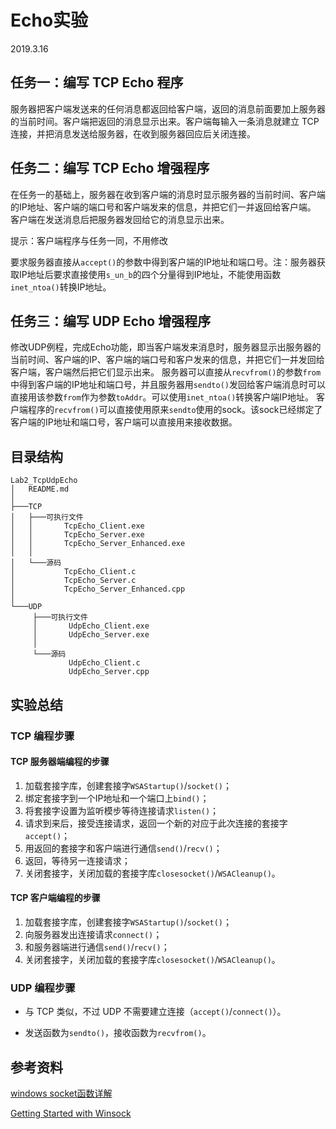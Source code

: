 # Echo实验

2019.3.16

## 任务一：编写 TCP Echo 程序

服务器把客户端发送来的任何消息都返回给客户端，返回的消息前面要加上服务器的当前时间。客户端把返回的消息显示出来。客户端每输入一条消息就建立 TCP 连接，并把消息发送给服务器，在收到服务器回应后关闭连接。



## 任务二：编写 TCP Echo 增强程序

在任务一的基础上，服务器在收到客户端的消息时显示服务器的当前时间、客户端的IP地址、客户端的端口号和客户端发来的信息，并把它们一并返回给客户端。
客户端在发送消息后把服务器发回给它的消息显示出来。

提示：客户端程序与任务一同，不用修改

要求服务器直接从`accept()`的参数中得到客户端的IP地址和端口号。注：服务器获取IP地址后要求直接使用`s_un_b`的四个分量得到IP地址，不能使用函数`inet_ntoa()`转换IP地址。



## 任务三：编写 UDP Echo 增强程序

修改UDP例程，完成Echo功能，即当客户端发来消息时，服务器显示出服务器的当前时间、客户端的IP、客户端的端口号和客户发来的信息，并把它们一并发回给客户端，客户端然后把它们显示出来。
服务器可以直接从`recvfrom()`的参数`from`中得到客户端的IP地址和端口号，并且服务器用`sendto()`发回给客户端消息时可以直接用该参数`from`作为参数`toAddr`。可以使用`inet_ntoa()`转换客户端IP地址。
客户端程序的`recvfrom()`可以直接使用原来`sendto`使用的sock。该sock已经绑定了客户端的IP地址和端口号，客户端可以直接用来接收数据。



## 目录结构

```
Lab2_TcpUdpEcho
│   README.md
│
├───TCP
│   ├───可执行文件
│   │       TcpEcho_Client.exe
│   │       TcpEcho_Server.exe
│   │       TcpEcho_Server_Enhanced.exe
│   │
│   └───源码
│           TcpEcho_Client.c
│           TcpEcho_Server.c
│           TcpEcho_Server_Enhanced.cpp
│
└───UDP
     ├───可执行文件
     │       UdpEcho_Client.exe
     │       UdpEcho_Server.exe
     │
     └───源码
             UdpEcho_Client.c
             UdpEcho_Server.cpp
```



## 实验总结

### TCP 编程步骤

#### TCP 服务器端编程的步骤

1. 加载套接字库，创建套接字`WSAStartup()`/`socket()`；
2. 绑定套接字到一个IP地址和一个端口上`bind()`；
3. 将套接字设置为监听模步等待连接请求`listen()`；
4. 请求到来后，接受连接请求，返回一个新的对应于此次连接的套接字`accept()`；
5. 用返回的套接字和客户端进行通信`send()`/`recv()`；
6. 返回，等待另一连接请求；
7. 关闭套接字，关闭加载的套接字库`closesocket()`/`WSACleanup()`。



#### TCP 客户端编程的步骤

1. 加载套接字库，创建套接字`WSAStartup()`/`socket()`；
2. 向服务器发出连接请求`connect()`；
3. 和服务器端进行通信`send()`/`recv()`；
4. 关闭套接字，关闭加载的套接字库`closesocket()`/`WSACleanup()`。



### UDP 编程步骤

* 与 TCP 类似，不过 UDP 不需要建立连接（`accept()`/`connect()`）。

* 发送函数为`sendto()`，接收函数为`recvfrom()`。



## 参考资料

[windows socket函数详解](https://www.cnblogs.com/hgwang/p/6074038.html)

[Getting Started with Winsock](https://docs.microsoft.com/en-us/windows/desktop/winsock/getting-started-with-winsock)